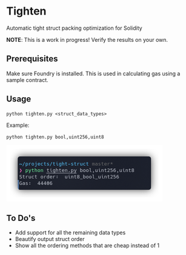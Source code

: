 # Tighten

Automatic tight struct packing optimization for Solidity

**NOTE**: This is a work in progress! Verify the results on your own.

## Prerequisites

Make sure Foundry is installed. This is used in calculating gas using a sample contract. 

## Usage 

```
python tighten.py <struct_data_types>
```

Example:

```
python tighten.py bool,uint256,uint8
```
![example](https://github.com/az0mb13/tighten/blob/master/eg.png?raw=true)

## To Do's

- Add support for all the remaining data types
- Beautify output struct order
- Show all the ordering methods that are cheap instead of 1
